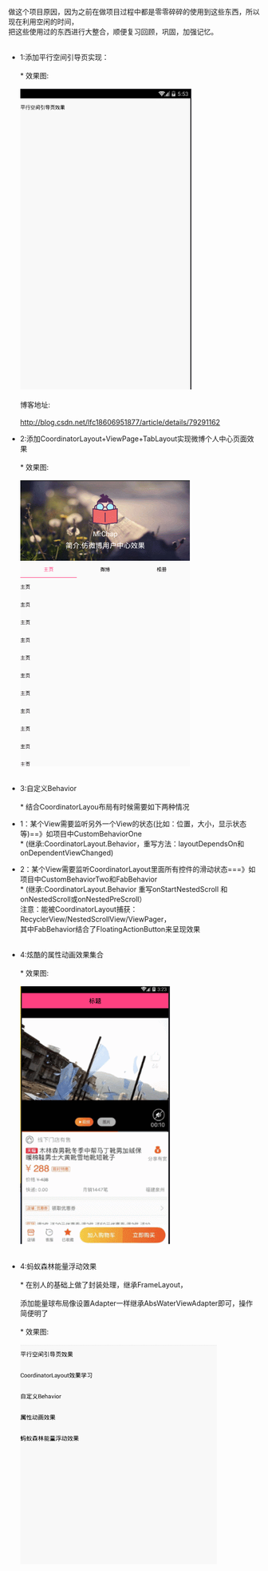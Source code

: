 做这个项目原因，因为之前在做项目过程中都是零零碎碎的使用到这些东西，所以现在利用空闲的时间，<br>
把这些使用过的东西进行大整合，顺便复习回顾，巩固，加强记忆。<br><br>
* 1:添加平行空间引导页实现：<br><br> *
    效果图: <br><br>
    ![image](https://github.com/online2/SomeUiEffect/blob/openMaster/images/lbeguide.gif) <br><br>
    博客地址:<br> <br>
    http://blog.csdn.net/lfc18606951877/article/details/79291162 <br>
* 2:添加CoordinatorLayout+ViewPage+TabLayout实现微博个人中心页面效果 <br><br> *
     效果图:<br> <br>
    ![image](https://github.com/online2/SomeUiEffect/blob/openMaster/images/stickynav.gif)<br><br>
* 3:自定义Behavior <br> <br> *
    结合CoordinatorLayou布局有时候需要如下两种情况<br>
 *   1：某个View需要监听另外一个View的状态(比如：位置，大小，显示状态等)==》如项目中CustomBehaviorOne  <br> *
    (继承:CoordinatorLayout.Behavior，重写方法：layoutDependsOn和onDependentViewChanged) <br>
 *   2：某个View需要监听CoordinatorLayout里面所有控件的滑动状态===》如项目中CustomBehaviorTwo和FabBehavior   <br> *
    (继承:CoordinatorLayout.Behavior 重写onStartNestedScroll 和onNestedScroll或onNestedPreScroll） <br>
    注意：能被CoordinatorLayout捕获：RecyclerView/NestedScrollView/ViewPager， <br>
    其中FabBehavior结合了FloatingActionButton来呈现效果 <br><br>

* 4:炫酷的属性动画效果集合 <br> <br> *
    效果图:<br> <br>
    ![image](https://github.com/online2/SomeUiEffect/blob/openMaster/images/animator.gif) <br> <br>

* 4:蚂蚁森林能量浮动效果 <br> <br> *
    在别人的基础上做了封装处理，继承FrameLayout，<br> <br>
    添加能量球布局像设置Adapter一样继承AbsWaterViewAdapter即可，操作简便明了<br> <br> *
        效果图:<br> <br>
        ![image](https://github.com/online2/SomeUiEffect/blob/openMaster/images/water.gif) <br> <br>